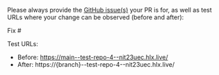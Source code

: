 Please always provide the [GitHub issue(s)](../issues) your PR is for, as well as test URLs where your change can be observed (before and after):

Fix #<gh-issue-id>

Test URLs:
- Before: https://main--test-repo-4--nit23uec.hlx.live/
- After: https://{branch}--test-repo-4--nit23uec.hlx.live/
